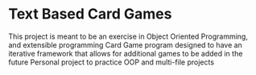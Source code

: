 # Text Based Card Games
This project is meant to be an exercise in Object Oriented Programming, and extensible programming
Card Game program designed to have an iterative framework that allows for additional games to be added in the future
Personal project to practice OOP and multi-file projects
